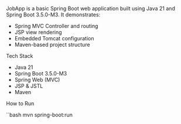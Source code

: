 JobApp is a basic Spring Boot web application built using Java 21 and Spring Boot 3.5.0-M3. It demonstrates:

- Spring MVC Controller and routing
- JSP view rendering
- Embedded Tomcat configuration
- Maven-based project structure

 Tech Stack

- Java 21
- Spring Boot 3.5.0-M3
- Spring Web (MVC)
- JSP & JSTL
- Maven

How to Run

``bash
mvn spring-boot:run
